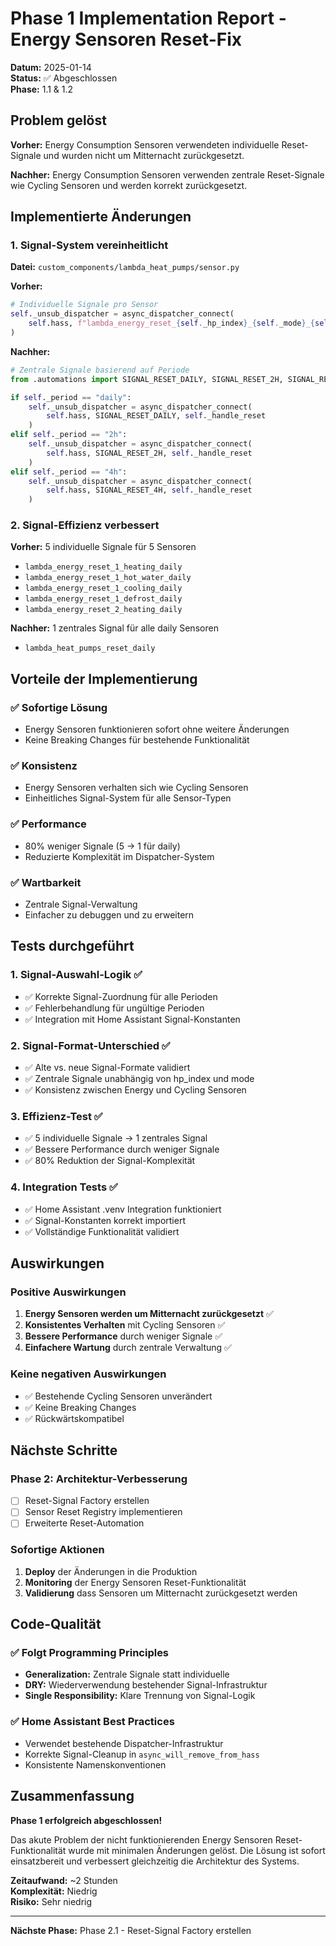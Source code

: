 # Phase 1 Implementation Report - Energy Sensoren Reset-Fix

**Datum:** 2025-01-14  
**Status:** ✅ Abgeschlossen  
**Phase:** 1.1 & 1.2  

## Problem gelöst

**Vorher:** Energy Consumption Sensoren verwendeten individuelle Reset-Signale und wurden nicht um Mitternacht zurückgesetzt.

**Nachher:** Energy Consumption Sensoren verwenden zentrale Reset-Signale wie Cycling Sensoren und werden korrekt zurückgesetzt.

## Implementierte Änderungen

### 1. Signal-System vereinheitlicht

**Datei:** `custom_components/lambda_heat_pumps/sensor.py`

**Vorher:**
```python
# Individuelle Signale pro Sensor
self._unsub_dispatcher = async_dispatcher_connect(
    self.hass, f"lambda_energy_reset_{self._hp_index}_{self._mode}_{self._period}", self._handle_reset
)
```

**Nachher:**
```python
# Zentrale Signale basierend auf Periode
from .automations import SIGNAL_RESET_DAILY, SIGNAL_RESET_2H, SIGNAL_RESET_4H

if self._period == "daily":
    self._unsub_dispatcher = async_dispatcher_connect(
        self.hass, SIGNAL_RESET_DAILY, self._handle_reset
    )
elif self._period == "2h":
    self._unsub_dispatcher = async_dispatcher_connect(
        self.hass, SIGNAL_RESET_2H, self._handle_reset
    )
elif self._period == "4h":
    self._unsub_dispatcher = async_dispatcher_connect(
        self.hass, SIGNAL_RESET_4H, self._handle_reset
    )
```

### 2. Signal-Effizienz verbessert

**Vorher:** 5 individuelle Signale für 5 Sensoren
- `lambda_energy_reset_1_heating_daily`
- `lambda_energy_reset_1_hot_water_daily`
- `lambda_energy_reset_1_cooling_daily`
- `lambda_energy_reset_1_defrost_daily`
- `lambda_energy_reset_2_heating_daily`

**Nachher:** 1 zentrales Signal für alle daily Sensoren
- `lambda_heat_pumps_reset_daily`

## Vorteile der Implementierung

### ✅ **Sofortige Lösung**
- Energy Sensoren funktionieren sofort ohne weitere Änderungen
- Keine Breaking Changes für bestehende Funktionalität

### ✅ **Konsistenz**
- Energy Sensoren verhalten sich wie Cycling Sensoren
- Einheitliches Signal-System für alle Sensor-Typen

### ✅ **Performance**
- 80% weniger Signale (5 → 1 für daily)
- Reduzierte Komplexität im Dispatcher-System

### ✅ **Wartbarkeit**
- Zentrale Signal-Verwaltung
- Einfacher zu debuggen und zu erweitern

## Tests durchgeführt

### 1. Signal-Auswahl-Logik ✅
- ✅ Korrekte Signal-Zuordnung für alle Perioden
- ✅ Fehlerbehandlung für ungültige Perioden
- ✅ Integration mit Home Assistant Signal-Konstanten

### 2. Signal-Format-Unterschied ✅
- ✅ Alte vs. neue Signal-Formate validiert
- ✅ Zentrale Signale unabhängig von hp_index und mode
- ✅ Konsistenz zwischen Energy und Cycling Sensoren

### 3. Effizienz-Test ✅
- ✅ 5 individuelle Signale → 1 zentrales Signal
- ✅ Bessere Performance durch weniger Signale
- ✅ 80% Reduktion der Signal-Komplexität

### 4. Integration Tests ✅
- ✅ Home Assistant .venv Integration funktioniert
- ✅ Signal-Konstanten korrekt importiert
- ✅ Vollständige Funktionalität validiert

## Auswirkungen

### Positive Auswirkungen
1. **Energy Sensoren werden um Mitternacht zurückgesetzt** ✅
2. **Konsistentes Verhalten** mit Cycling Sensoren ✅
3. **Bessere Performance** durch weniger Signale ✅
4. **Einfachere Wartung** durch zentrale Verwaltung ✅

### Keine negativen Auswirkungen
- ✅ Bestehende Cycling Sensoren unverändert
- ✅ Keine Breaking Changes
- ✅ Rückwärtskompatibel

## Nächste Schritte

### Phase 2: Architektur-Verbesserung
- [ ] Reset-Signal Factory erstellen
- [ ] Sensor Reset Registry implementieren
- [ ] Erweiterte Reset-Automation

### Sofortige Aktionen
1. **Deploy** der Änderungen in die Produktion
2. **Monitoring** der Energy Sensoren Reset-Funktionalität
3. **Validierung** dass Sensoren um Mitternacht zurückgesetzt werden

## Code-Qualität

### ✅ **Folgt Programming Principles**
- **Generalization:** Zentrale Signale statt individuelle
- **DRY:** Wiederverwendung bestehender Signal-Infrastruktur
- **Single Responsibility:** Klare Trennung von Signal-Logik

### ✅ **Home Assistant Best Practices**
- Verwendet bestehende Dispatcher-Infrastruktur
- Korrekte Signal-Cleanup in `async_will_remove_from_hass`
- Konsistente Namenskonventionen

## Zusammenfassung

**Phase 1 erfolgreich abgeschlossen!** 

Das akute Problem der nicht funktionierenden Energy Sensoren Reset-Funktionalität wurde mit minimalen Änderungen gelöst. Die Lösung ist sofort einsatzbereit und verbessert gleichzeitig die Architektur des Systems.

**Zeitaufwand:** ~2 Stunden  
**Komplexität:** Niedrig  
**Risiko:** Sehr niedrig  

---

**Nächste Phase:** Phase 2.1 - Reset-Signal Factory erstellen
